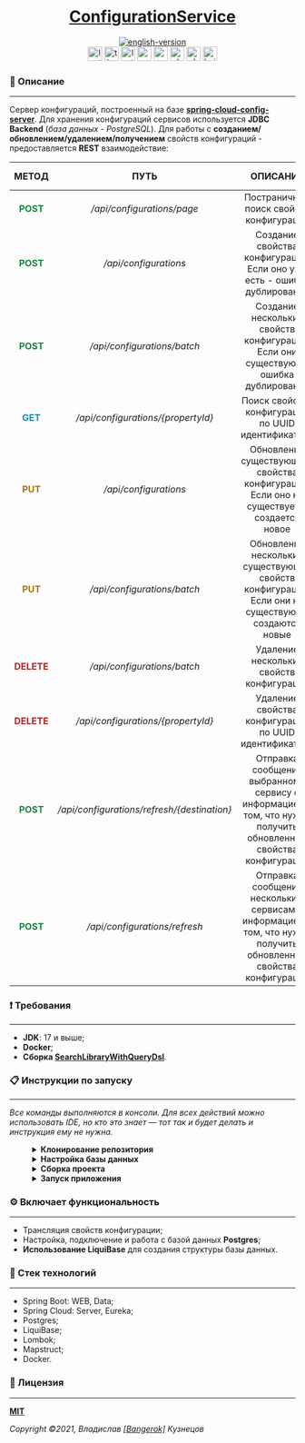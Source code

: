 <!--suppress HtmlDeprecatedAttribute -->
<div align="center">
    <h1>
        <a href="https://ninjaenterprise.github.io/ConfigurationService/">ConfigurationService</a>
    </h1>
</div>

<div align="center">
    <a href="https://github.com/NinjaEnterprise/ConfigurationService/blob/master/docs/README.md">
        <img alt="english-version" src="https://raw.githubusercontent.com/NinjaEnterprise/ConfigurationService/master/assets/languages/english.png"/>
    </a>
</div>

<div align="center">
    <img src="https://img.shields.io/github/last-commit/NinjaEnterprise/ConfigurationService" height="25" alt="last-commit" />
    <img src="https://wakatime.com/badge/github/NinjaEnterprise/ConfigurationService.svg" height="25" alt="time-with-code" />
    <img src="https://img.shields.io/github/v/release/NinjaEnterprise/ConfigurationService" height="25" alt="last-release" />
    <img src="https://tokei.rs/b1/github/NinjaEnterprise/ConfigurationService?category=code" height="25" alt="code-lines" />
    <img src="https://sonarcloud.io/api/project_badges/measure?project=NinjaEnterprise_ConfigurationService&metric=bugs" height="25" alt="sonar-cloud-bugs" />
    <img src="https://github.com/NinjaEnterprise/ConfigurationService/actions/workflows/check-style.yml/badge.svg" height="25" alt="checking-style" />
    <img src="https://github.com/NinjaEnterprise/ConfigurationService/actions/workflows/sonar.yml/badge.svg" height="25" alt="checking-sonar" />
    <img src="https://github.com/NinjaEnterprise/ConfigurationService/actions/workflows/build.yml/badge.svg" height="25" alt="build" />
</div>

### 📖 Описание
___

Сервер конфигураций, построенный на базе
**[spring-cloud-config-server](https://cloud.spring.io/spring-cloud-config/reference/html/)**. Для хранения конфигураций
сервисов используется **JDBC Backend** (_база данных - PostgreSQL_). Для работы с
**созданием/обновлением/удалением/получением** свойств конфигураций - предоставляется **REST** взаимодействие:

<table>
    <thead>
      <tr>
        <th>МЕТОД</th>
        <th>ПУТЬ</th>
        <th>ОПИСАНИЕ</th>
        <th>ТЕЛО ЗАПРОСА</th>
        <th>ПАРАМЕТРЫ ЗАПРОСА</th>
        <th>ОТВЕТ ОТ СЕРВЕРА</th>
      </tr>
    </thead>
    <tbody align="center">
      <tr>
        <td style="color: #168541"><b>POST</b></td>
        <td><i>/api/configurations/page</i></td>
        <td>Постраничный поиск свойств конфигураций</td>
        <td><a href="https://github.com/NinjaEnterprise/SearchLibraryWithQueryDsl/blob/master/src/main/java/io/github/ninjaenterprise/search/model/SearchSettings.java"><b>SearchSettings</b></a></td>
        <td>-</td>
        <td><b><a href="https://github.com/NinjaEnterprise/SearchLibraryWithQueryDsl/blob/master/src/main/java/io/github/ninjaenterprise/search/model/TableResult.java">TableResult</a>&lt;PropertyReturnDto&gt;</b></td>
      </tr>
      <tr>
        <td style="color: #168541"><b>POST</b></td>
        <td><i>/api/configurations</i></td>
        <td>Создание свойства конфигурации. Если оно уже есть - ошибка дублирования</td>
        <td><b>PropertyDto</b></td>
        <td><b>refresh</b></td>
        <td><b>PropertyReturnDto</b></td>
      </tr>
      <tr>
        <td style="color: #168541"><b>POST</b></td>
        <td><i>/api/configurations/batch</i></td>
        <td>Создание нескольких свойств конфигураций. Если они существуют - ошибка дублирования</td>
        <td><b>List&lt;PropertyDto&gt;</b></td>
        <td><b>refresh</b></td>
        <td><b>List&lt;PropertyReturnDto&gt;</b></td>
      </tr>
      <tr>
        <td style="color: #198daa"><b>GET</b></td>
        <td><i>/api/configurations/{propertyId}</i></td>
        <td>Поиск свойства конфигурации по UUID идентификатору</td>
        <td>-</td>
        <td>-</td>
        <td><b>PropertyReturnDto</b></td>
      </tr>
      <tr>
        <td style="color: #aa770a"><b>PUT</b></td>
        <td><i>/api/configurations</i></td>
        <td>Обновление существующего свойства конфигурации. Если оно не существует - создается новое</td>
        <td><b>PropertyDto</b></td>
        <td>refresh</td>
        <td><b>PropertyReturnDto</b></td>
      </tr>
      <tr>
        <td style="color: #aa770a"><b>PUT</b></td>
        <td><i>/api/configurations/batch</i></td>
        <td>Обновление нескольких существующих свойств конфигураций. Если они не существуют - создаются новые</td>
        <td><b>List&lt;PropertyDto&gt;</b></td>
        <td>refresh</td>
        <td><b>List&lt;PropertyReturnDto&gt;</b></td>
      </tr>
      <tr>
        <td style="color: #ae2a24"><b>DELETE</b></td>
        <td><i>/api/configurations/batch</i></td>
        <td>Удаление нескольких свойств конфигураций</td>
        <td><a href="https://github.com/NinjaEnterprise/SearchLibraryWithQueryDsl/blob/master/src/main/java/io/github/ninjaenterprise/search/model/SearchSettingsSimple.java"><b>SearchSettingsSimple</b></a></td>
        <td>refresh</td>
        <td><b>List&lt;PropertyReturnDto&gt;</b></td>
      </tr>
      <tr>
        <td style="color: #ae2a24"><b>DELETE</b></td>
        <td><i>/api/configurations/{propertyId}</i></td>
        <td>Удаление свойства конфигурации по UUID идентификатору</td>
        <td>-</td>
        <td>refresh</td>
        <td><b>PropertyReturnDto</b></td>
      </tr>
      <tr>
        <td style="color: #168541"><b>POST</b></td>
        <td><i>/api/configurations/refresh/{destination}</i></td>
        <td>Отправка сообщения выбранному сервису с информацией о том, что нужно получить обновленные свойства конфигурации</td>
        <td>-</td>
        <td>-</td>
        <td>-</td>
      </tr>
      <tr>
        <td style="color: #168541"><b>POST</b></td>
        <td><i>/api/configurations/refresh</i></td>
        <td>Отправка сообщения нескольким сервисам с информацией о том, что нужно получить обновленные свойства конфигурации</td>
        <td><b>List&lt;String&gt;</b></td>
        <td>-</td>
        <td>-</td>
      </tr>
    </tbody>
</table>

### ❗ Требования
___

* **JDK**: 17 и выше;
* **Docker**;
* **Сборка [SearchLibraryWithQueryDsl](https://github.com/NinjaEnterprise/SearchLibraryWithQueryDsl)**.

### 📋 Инструкции по запуску
___

*Все команды выполняются в консоли. Для всех действий можно использовать IDE, но кто это знает — тот так и будет делать
и инструкция ему не нужна.*
<details style="margin-left: 40px">	
   <summary><b>Клонирование репозитория</b></summary>

1. Создаем папку: `mkdir GitProjects` (имя папки может быть любым, но вам нужно будет продолжать использовать только
   его);
2. Переходим в папку: `cd GitProjects`;
3. Клонируем репозиторий: `git clone https://github.com/NinjaEnterprise/ConfigurationService.git`;
4. Переходим в созданную папку: `cd ConfigurationService`;
5. Выполнено.
</details>

<details style="margin-left: 40px">	
   <summary><b>Настройка базы данных</b></summary>

   *После клонирования репозитория — мы уже должны быть в папке проекта.*
   1. Для работы Docker нужно его сначала **[установить](https://docs.docker.com/engine/install/)**;
   2. Чтобы настроить базу данных, необходимую для работы приложения, переходим в папку: `cd docker\postgresql`;
   3. Запускаем .bat файл командой: `postgres.bat`. *Стандартный порт: 5025*
</details>


<details style="margin-left: 40px">	
   <summary><b>Сборка проекта</b></summary>

1. После запуска Docker и настройки базы данных возвращаемся в корень проекта: `cd ..\..`;
2. Выполняем команду: `mvn clean install`.
</details>

<details style="margin-left: 40px">	
   <summary><b>Запуск приложения</b></summary>

После сборки приложения выполните команду: <code>mvn spring-boot:run</code>. <b>Стандартный порт: 8888</b>.
</details>

### ⚙ Включает функциональность
___

- Трансляция свойств конфигурации;
- Настройка, подключение и работа с базой данных **Postgres**;
- **Использование LiquiBase** для создания структуры базы данных.

### 🔨 Стек технологий
___

- Spring Boot: WEB, Data;
- Spring Cloud: Server, Eureka;
- Postgres;
- LiquiBase;
- Lombok;
- Mapstruct;
- Docker.

### 🎫 Лицензия
___

**[MIT](https://github.com/NinjaEnterprise/ConfigurationService/blob/master/LICENSE)**

_Copyright ©2021, Владислав [[Bangerok]](https://github.com/Bangerok) Кузнецов_
